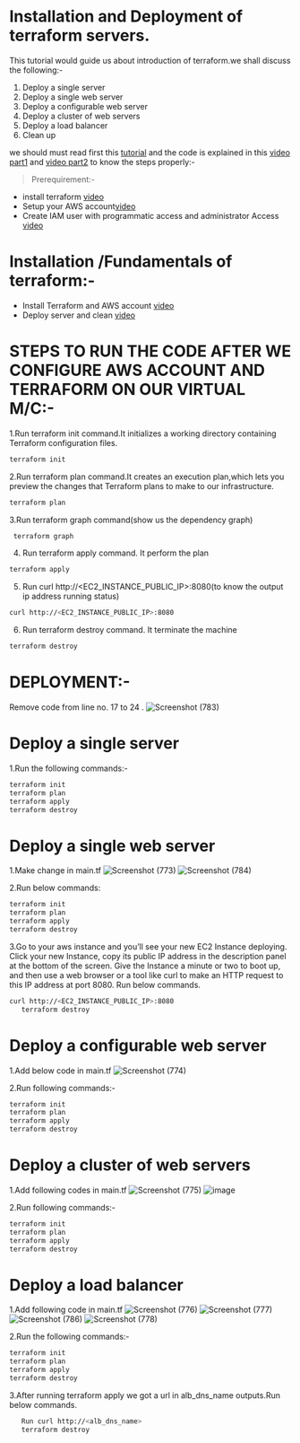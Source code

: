 # Installation and Deployment of terraform servers.
This tutorial would guide us about introduction of terraform.we shall discuss the following:- 
1. Deploy a single server
2. Deploy a single web server
3. Deploy a configurable web server
4. Deploy a cluster of web servers
5. Deploy a load balancer
6. Clean up

we should must read first this [tutorial](https://blog.gruntwork.io/an-introduction-to-terraform-f17df9c6d180#a9b0) and the code is explained in this 
[video part1](https://shorthillstech-my.sharepoint.com/personal/kapil_jain_shorthillstech_com/_layouts/15/onedrive.aspx?ga=1&id=%2Fpersonal%2Fkapil%5Fjain%5Fshorthillstech%5Fcom%2FDocuments%2FTraining%2FDevOps%2F2022%2F44%2Fterraformfirst%20project%20%28part1%29%2Emp4&parent=%2Fpersonal%2Fkapil%5Fjain%5Fshorthillstech%5Fcom%2FDocuments%2FTraining%2FDevOps%2F2022%2F44) and [video part2](https://shorthillstech-my.sharepoint.com/personal/kapil_jain_shorthillstech_com/_layouts/15/onedrive.aspx?ga=1&id=%2Fpersonal%2Fkapil%5Fjain%5Fshorthillstech%5Fcom%2FDocuments%2FTraining%2FDevOps%2F2022%2F44%2FTerraform%20Deployment%5F%20kaumudi%20%2Emp4&parent=%2Fpersonal%2Fkapil%5Fjain%5Fshorthillstech%5Fcom%2FDocuments%2FTraining%2FDevOps%2F2022%2F44) to know the steps properly:-
>Prerequirement:-

- install terraform [video](https://www.youtube.com/watch?v=Cn6xYf0QJME&t=8s)
- Setup your AWS account[video](https://www.youtube.com/watch?v=XhW17g73fvY&t=357s)
- Create IAM user with programmatic access and administrator Access [video](https://www.youtube.com/watch?v=Xx_-IA9qnuI)

 # Installation /Fundamentals of terraform:-
 * Install Terraform and AWS account [video](https://www.youtube.com/watch?v=Cn6xYf0QJME&t=15s)
 * Deploy server and clean [video](https://www.youtube.com/watch?v=9JCWkryOs8g)

# STEPS TO RUN THE CODE AFTER WE CONFIGURE AWS ACCOUNT AND TERRAFORM ON OUR VIRTUAL M/C:-
1.Run terraform init command.It initializes a working directory containing Terraform configuration files.

```sh
terraform init

```

2.Run terraform plan command.It creates an execution plan,which lets you preview the changes that Terraform plans to make to our infrastructure.

```sh
terraform plan

```

3.Run terraform graph command(show us the dependency graph)

```sh
 terraform graph

```

4. Run terraform apply command. It perform the plan

```sh
terraform apply

```
    
5. Run curl http://<EC2_INSTANCE_PUBLIC_IP>:8080(to know the output ip address running status)

```sh
curl http://<EC2_INSTANCE_PUBLIC_IP>:8080

```
    
6. Run terraform destroy command. It terminate the machine

```sh
terraform destroy

```

# DEPLOYMENT:-
Remove code from line no. 17 to 24 .
![Screenshot (783)](https://user-images.githubusercontent.com/109335469/202369101-b0006c43-b0eb-4932-9212-b56763f8d8bd.png)


# Deploy a single server
1.Run the following commands:-

```sh
terraform init
terraform plan
terraform apply
terraform destroy
```
# Deploy a single web server
1.Make change in main.tf
![Screenshot (773)](https://user-images.githubusercontent.com/109335469/201565602-f8bc8458-2b31-4502-8330-81a07e294a98.png)
![Screenshot (784)](https://user-images.githubusercontent.com/109335469/202369953-406b74be-52e0-442b-8084-17f60caad463.png)


2.Run below commands:
```sh
terraform init
terraform plan
terraform apply
terraform destroy
```

3.Go to your aws instance and you’ll see your new EC2 Instance deploying. Click your new Instance, copy its public IP address in the description panel at the bottom of the screen. Give the Instance a minute or two to boot up, and then use a web browser or a tool like curl to make an HTTP request to this IP address at port 8080. Run below commands.
```sh
curl http://<EC2_INSTANCE_PUBLIC_IP>:8080
   terraform destroy
```
# Deploy a configurable web server
1.Add below code in main.tf
![Screenshot (774)](https://user-images.githubusercontent.com/109335469/201566138-53e36ccb-4dec-4ca8-b30f-79df3c233380.png)

2.Run following commands:-
```sh
terraform init
terraform plan
terraform apply
terraform destroy
```
# Deploy a cluster of web servers
1.Add following codes in main.tf
![Screenshot (775)](https://user-images.githubusercontent.com/109335469/201566491-0c4c86e2-f481-42b6-9710-ad767531bc1a.png)
![image](https://user-images.githubusercontent.com/109335469/202370886-7b2e8e2e-be14-4f06-8d30-7f80f37b6d83.png)


2.Run following commands:-
```sh
terraform init
terraform plan
terraform apply
terraform destroy
```
# Deploy a load balancer
1.Add following code in main.tf
![Screenshot (776)](https://user-images.githubusercontent.com/109335469/201566885-dc97d5bc-1040-49d4-875f-fd79b15e9647.png)
![Screenshot (777)](https://user-images.githubusercontent.com/109335469/201567038-b2c15899-9b32-4b20-9fce-ddb6248bec47.png)
![Screenshot (786)](https://user-images.githubusercontent.com/109335469/202372687-c09206c0-2c1a-41a2-a8ea-3e1e4b2c50b4.png)
![Screenshot (778)](https://user-images.githubusercontent.com/109335469/201567147-32a57efb-2a15-48da-8c93-bac6f0c92571.png)

2.Run  the following commands:-
```sh
terraform init
terraform plan
terraform apply
terraform destroy
```
3.After running terraform apply we got a url in alb_dns_name outputs.Run below commands.


```sh
   Run curl http://<alb_dns_name>
   terraform destroy
```
